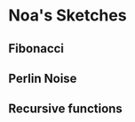 # Noa's Sketches

## Fibonacci
<!--![](Noa/imagefile.png)-->

## Perlin Noise

## Recursive functions
            
